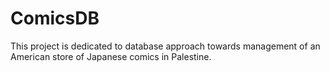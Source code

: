 # ComicsDB

This project is dedicated to database approach towards management of an American store of Japanese comics in Palestine. 



